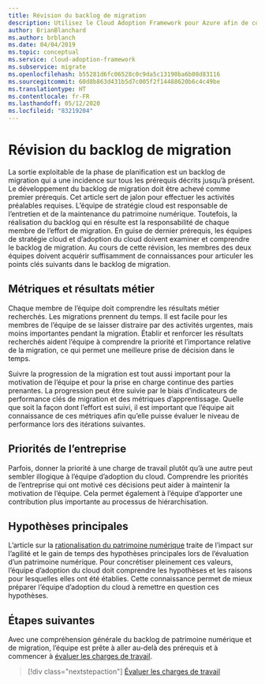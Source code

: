 ```yaml
---
title: Révision du backlog de migration
description: Utilisez le Cloud Adoption Framework pour Azure afin de comprendre l’importance de la création et de l’évaluation d’un backlog de migration.
author: BrianBlanchard
ms.author: brblanch
ms.date: 04/04/2019
ms.topic: conceptual
ms.service: cloud-adoption-framework
ms.subservice: migrate
ms.openlocfilehash: b55281d6fc06528c0c9da5c13190ba6b08d83116
ms.sourcegitcommit: 60d8b863d431b5d7c005f2f14488620b6c4c49be
ms.translationtype: HT
ms.contentlocale: fr-FR
ms.lasthandoff: 05/12/2020
ms.locfileid: "83219204"
---
```

# <a name="migration-backlog-review"></a>Révision du backlog de migration

La sortie exploitable de la phase de planification est un backlog de migration qui a une incidence sur tous les prérequis décrits jusqu’à présent. Le développement du backlog de migration doit être achevé comme premier prérequis. Cet article sert de jalon pour effectuer les activités préalables requises. L’équipe de stratégie cloud est responsable de l’entretien et de la maintenance du patrimoine numérique. Toutefois, la réalisation du backlog qui en résulte est la responsabilité de chaque membre de l’effort de migration. En guise de dernier prérequis, les équipes de stratégie cloud et d’adoption du cloud doivent examiner et comprendre le backlog de migration. Au cours de cette révision, les membres des deux équipes doivent acquérir suffisamment de connaissances pour articuler les points clés suivants dans le backlog de migration.

## <a name="business-outcomes-and-metrics"></a>Métriques et résultats métier

Chaque membre de l’équipe doit comprendre les résultats métier recherchés. Les migrations prennent du temps. Il est facile pour les membres de l’équipe de se laisser distraire par des activités urgentes, mais moins importantes pendant la migration. Établir et renforcer les résultats recherchés aident l’équipe à comprendre la priorité et l’importance relative de la migration, ce qui permet une meilleure prise de décision dans le temps.

Suivre la progression de la migration est tout aussi important pour la motivation de l’équipe et pour la prise en charge continue des parties prenantes. La progression peut être suivie par le biais d’indicateurs de performance clés de migration et des métriques d’apprentissage. Quelle que soit la façon dont l’effort est suivi, il est important que l’équipe ait connaissance de ces métriques afin qu’elle puisse évaluer le niveau de performance lors des itérations suivantes.

## <a name="business-priorities"></a>Priorités de l’entreprise

Parfois, donner la priorité à une charge de travail plutôt qu’à une autre peut sembler illogique à l’équipe d’adoption du cloud. Comprendre les priorités de l’entreprise qui ont motivé ces décisions peut aider à maintenir la motivation de l’équipe. Cela permet également à l’équipe d’apporter une contribution plus importante au processus de hiérarchisation.

## <a name="core-assumptions"></a>Hypothèses principales

L’article sur la [rationalisation du patrimoine numérique](../../../digital-estate/rationalize.md) traite de l’impact sur l’agilité et le gain de temps des hypothèses principales lors de l’évaluation d’un patrimoine numérique. Pour concrétiser pleinement ces valeurs, l’équipe d’adoption du cloud doit comprendre les hypothèses et les raisons pour lesquelles elles ont été établies. Cette connaissance permet de mieux préparer l’équipe d’adoption du cloud à remettre en question ces hypothèses.

## <a name="next-steps"></a>Étapes suivantes

Avec une compréhension générale du backlog de patrimoine numérique et de migration, l’équipe est prête à aller au-delà des prérequis et à commencer à [évaluer les charges de travail](../assess/index.md).

> [!div class="nextstepaction"]
> [Évaluer les charges de travail](../assess/index.md)
